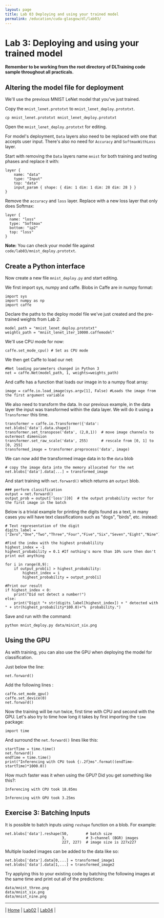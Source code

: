 ```yaml
---
layout: page
title: Lab 03 Deploying and using your trained model
permalink: /education/cuda-glasgow/dl/lab03/
---
```


# Lab 3: Deploying and using your trained model #

**Remember to be working from the root directory of DLTraining code sample throughout all practicals.**


## Altering the model file for deployment ##
We'll use the previous MNIST LeNet model that you've just trained.

Copy the `mnist_lenet.prototxt` to `mnist_lenet_deploy.prototxt`.

```
cp mnist_lenet.prototxt mnist_lenet_deploy.prototxt
```

Open the `mnist_lenet_deploy.prototxt` for editing.

For model's deployment, `Data` layers also need to be replaced with one that accepts user input. There's also no need for `Accuracy` and `SoftmaxWithLoss` layer.

Start with removing the `Data` layers name `mnist` for both training and testing phases and replace it with:

```
layer {
    name: "data"
    type: "Input"
    top: "data"
    input_param { shape: { dim: 1 dim: 1 dim: 28 dim: 28 } }
}
```

Remove the `accuracy` and `loss` layer. Replace with a new loss layer that only does Softmax:

```
layer {
  name: "loss"
  type: "Softmax"
  bottom: "ip2"
  top: "loss"
}
```

**Note:** You can check your model file against `code/lab03/mnist_deploy.prototxt`.

## Create a Python interface ##

Now create a new file `mnist_deploy.py` and start editing.

We first import sys, numpy and caffe. Blobs in Caffe are in numpy format:

```
import sys
import numpy as np
import caffe
```

Declare the paths to the deploy model file we've just created and the pre-trained weights from Lab 2:

```
model_path = "mnist_lenet_deploy.prototxt"
weights_path = "mnist_lenet_iter_10000.caffemodel"
```

We'll use CPU mode for now:

```
caffe.set_mode_cpu() # Set as CPU mode
```

We then get Caffe to load our net:

```
#Net loading parameters changed in Python 3
net = caffe.Net(model_path, 1, weights=weights_path)
```

And caffe has a function that loads our image in to a numpy float array:

```
image = caffe.io.load_image(sys.argv[1], False) #Loads the image from the first argument variable
```

We also need to transform the data. In our previous example, in the data layer the input was transformed within the data layer. We will do it using a `Transformer` this time.

```
transformer = caffe.io.Transformer({'data': net.blobs['data'].data.shape})
transformer.set_transpose('data', (2,0,1))  # move image channels to outermost dimension
transformer.set_raw_scale('data', 255)      # rescale from [0, 1] to [0, 255]
transformed_image = transformer.preprocess('data', image)
```

We can now add the transformed image data in to the `data` blob

```
# copy the image data into the memory allocated for the net
net.blobs['data'].data[...] = transformed_image
```

And start training with `net.forward()` which returns an `output` blob.

```
### perform classification
output = net.forward()
output_prob = output['loss'][0]  # the output probability vector for the first image in the batch
```

Below is a trivial example for printing the digits found as a text, in many cases you will have text classifications such as "dogs", "birds", etc. instead:

```
# Text representation of the digit
digits_label = ["Zero","One","Two","Three","Four","Five","Six","Seven","Eight","Nine"]

#Find the index with the highest probablility
highest_index = -1
highest_probability = 0.1 #If nothing's more than 10% sure then don't print out anything

for i in range(0,9):
    if output_prob[i] > highest_probability:
        highest_index = i
        highest_probability = output_prob[i]

#Print our result
if highest_index < 0:
    print("Did not detect a number!")
else:
    print("Digit "+ str(digits_label[highest_index]) + " detected with " + str(highest_probability*100.0)+"%  probability.")
```

Save and run with the command:

```
python mnist_deploy.py data/minist_six.png
```


## Using the GPU ##

As with training, you can also use the GPU when deploying the model for classification.

Just below the line:

```
net.forward()
```

Add the following lines :

```
caffe.set_mode_gpu()
caffe.set_device(0)
net.forward()
```

Now the training will be run twice, first time with CPU and second with the GPU. Let's also try to time how long it takes by first importing the `time` package:

```
import time
```

And surround the `net.forward()` lines like this:

```
startTime = time.time()
net.forward()
endTime = time.time()
print("Inferencing with CPU took {:.2f}ms".format((endTime-startTime)*1000.0))
```

How much faster was it when using the GPU? Did you get something like this?:

```
Inferencing with CPU took 18.85ms

Inferencing with GPU took 3.25ms
```



## Exercise 3: Batching Inputs ##

It is possible to batch inputs using `reshape` function on a blob. For example:

```
net.blobs['data'].reshape(50,        # batch size
                          3,         # 3-channel (BGR) images
                          227, 227)  # image size is 227x227
```

Multiple loaded images can be added to the data like so:

```
net.blobs['data'].data[0,...] = transformed_image1
net.blobs['data'].data[1,...] = transformed_image2
```

Try applying this to your existing code by batching the following images at the same time and print out all of the predictions:

```
data/mnist_three.png
data/mnist_six.png
data/mnist_nine.png
```

---

&#124; [Home](../../) &#124; [Lab02](../lab02) &#124; [Lab04](../lab04) &#124;
